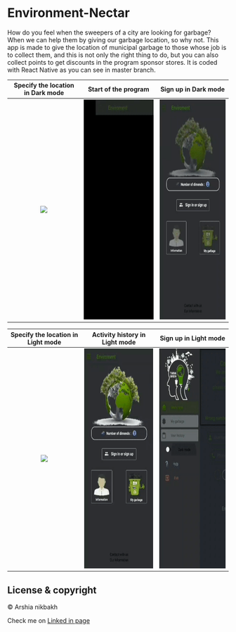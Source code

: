 # Environment-Nectar
How do you feel when the sweepers of a city are looking for garbage? When we can help them by giving our garbage location, so why not. This app is made to give the location of municipal garbage to those whose job is to collect them, and this is not only the right thing to do, but you can also collect points to get discounts in the program sponsor stores. It is coded with React Native as you can see in master branch.

|Specify the location in Dark mode|Start of the program|Sign up in Dark mode|
|:-----------:|:-----:|:---------:|
|<img src="garbage%20prioject%20gifs/SelectGarbageDark.gif" height="500">|<img src="garbage%20prioject%20gifs/StartAppDark.gif" height="500">|<img src="garbage%20prioject%20gifs/SignInOrSighnUpDark.gif" height="500">|

|Specify the location in Light mode|Activity history in Light mode|Sign up in Light mode|
|:-----------:|:-----:|:---------:|
|<img src="garbage%20prioject%20gifs/SelectGarbageKight.gif" height="500">|<img src="garbage%20prioject%20gifs/StartAppAndHistoryLight.gif" height="500">|<img src="garbage%20prioject%20gifs/SignInOrSighnUpLight.gif" height="500">|


## License & copyright

© Arshia nikbakh

Check me on [Linked in page](https://www.linkedin.com/in/arshia-nikbakht)
